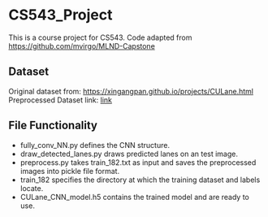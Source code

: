 # CS543_Project
This is a course project for CS543. Code adapted from https://github.com/mvirgo/MLND-Capstone

## Dataset
Original dataset from: https://xingangpan.github.io/projects/CULane.html
Preprocessed Dataset link: [link](https://drive.google.com/open?id=1uiaKUjLtM6LrEqI9kwRrTwF-suW_u7Qj "Preprocessed Dataset")

## File Functionality
* fully_conv_NN.py defines the CNN structure.
* draw_detected_lanes.py draws predicted lanes on an test image.
* preprocess.py takes train_182.txt as input and saves the preprocessed images into pickle file format.
* train_182 specifies the directory at which the training dataset and labels locate.
* CULane_CNN_model.h5 contains the trained model and are ready to use.